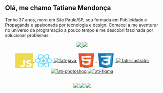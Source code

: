 ## Olá, me chamo Tatiane Mendonça

Tenho 37 anos, moro em São Paulo/SP, sou formada em Publicidade e Propaganda e apaixonada por tecnologia e design. Comecei a me aventurar no universo da programação a pouco tempo e me descobri fascinada por solucionar problemas. 


 <div align="center">
  <a href="https://github.com/tati-mendonca">
  <img height="150em" src="https://github-readme-stats.vercel.app/api?username=tati-mendonca&theme=dracula&show_icons=true"/>
   <img height="150em" src="https://github-readme-stats.vercel.app/api/top-langs/?username=tati-mendonca&layout=compact"/>
 
</div>
  
<div align="center" style="display: inline_block"><br>
  <img align="center" alt="Tati-Js" height="50" width="60" src="https://raw.githubusercontent.com/devicons/devicon/master/icons/javascript/javascript-plain.svg">
    <img align="center" alt="Tati-React" height="50" width="60" src="https://raw.githubusercontent.com/devicons/devicon/master/icons/react/react-original.svg">
 <img align="center" alt="Tati-java" height="50" width="60" src="https://cdn.jsdelivr.net/gh/devicons/devicon/icons/java/java-original.svg">
  <img align="center" alt="Tati-HTML" height="50" width="60" src="https://raw.githubusercontent.com/devicons/devicon/master/icons/html5/html5-original.svg">
  <img align="center" alt="Tati-CSS" height="50" width="60" src="https://raw.githubusercontent.com/devicons/devicon/master/icons/css3/css3-original.svg">
     <img align="center" alt="Tati-illustrator" height="50" width="60" src="https://cdn.jsdelivr.net/gh/devicons/devicon/icons/illustrator/illustrator-plain.svg">
  <img align="center" alt="Tati-photoshop" height="50" width="60" src="https://cdn.jsdelivr.net/gh/devicons/devicon/icons/photoshop/photoshop-plain.svg">
  <img align="center" alt="Tati-figma" height="50" width="60" src="https://cdn.jsdelivr.net/gh/devicons/devicon/icons/figma/figma-original.svg">
 </div>
  
  ##
 
<div align="center"> 
    <a href="https://www.linkedin.com/in/tati-mendonca/" target="_blank"><img src="https://img.shields.io/badge/-LinkedIn-%230077B5?style=for-the-badge&logo=linkedin&logoColor=white" target="_blank"></a> 
  <a href = "mailto:tatimendonz@gmail.com"><img src="https://img.shields.io/badge/-Gmail-%23333?style=for-the-badge&logo=gmail&logoColor=white" target="_blank"></a>
      <a href="https://www.behance.net/Tati-Medonca" target="_blank"><img src="https://img.shields.io/badge/-Behance-blue?style=for-the-badge&logo=behance&logoColor=white" target="_blank"></a>

</div>